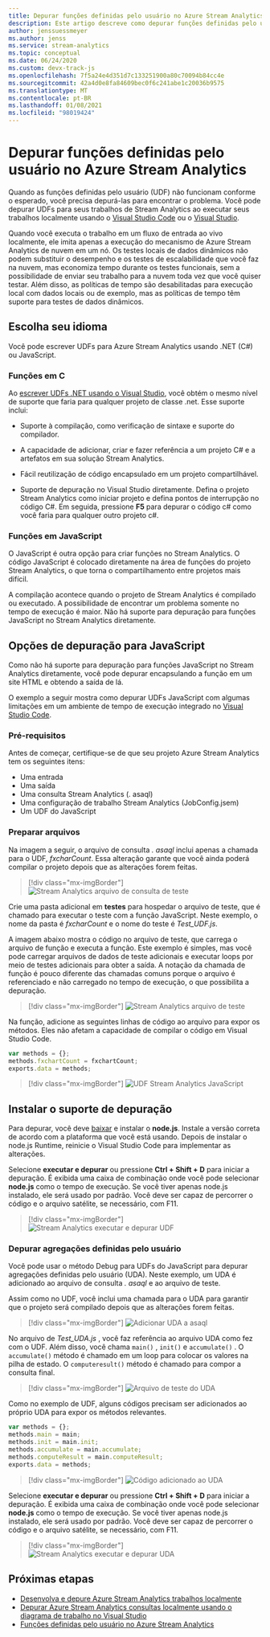 ```yaml
---
title: Depurar funções definidas pelo usuário no Azure Stream Analytics
description: Este artigo descreve como depurar funções definidas pelo usuário no Azure Stream Analytics.
author: jenssuessmeyer
ms.author: jenss
ms.service: stream-analytics
ms.topic: conceptual
ms.date: 06/24/2020
ms.custom: devx-track-js
ms.openlocfilehash: 7f5a24e4d351d7c133251900a80c70094b84cc4e
ms.sourcegitcommit: 42a4d0e8fa84609bec0f6c241abe1c20036b9575
ms.translationtype: MT
ms.contentlocale: pt-BR
ms.lasthandoff: 01/08/2021
ms.locfileid: "98019424"
---
```

# <a name="debug-user-defined-functions-in-azure-stream-analytics"></a>Depurar funções definidas pelo usuário no Azure Stream Analytics 

Quando as funções definidas pelo usuário (UDF) não funcionam conforme o esperado, você precisa depurá-las para encontrar o problema. Você pode depurar UDFs para seus trabalhos de Stream Analytics ao executar seus trabalhos localmente usando o [Visual Studio Code](visual-studio-code-local-run-live-input.md) ou o [Visual Studio](stream-analytics-vs-tools-local-run.md).

Quando você executa o trabalho em um fluxo de entrada ao vivo localmente, ele imita apenas a execução do mecanismo de Azure Stream Analytics de nuvem em um nó. Os testes locais de dados dinâmicos não podem substituir o desempenho e os testes de escalabilidade que você faz na nuvem, mas economiza tempo durante os testes funcionais, sem a possibilidade de enviar seu trabalho para a nuvem toda vez que você quiser testar. Além disso, as políticas de tempo são desabilitadas para execução local com dados locais ou de exemplo, mas as políticas de tempo têm suporte para testes de dados dinâmicos.

## <a name="pick-your-language"></a>Escolha seu idioma

Você pode escrever UDFs para Azure Stream Analytics usando .NET (C#) ou JavaScript. 

### <a name="functions-in-c"></a>Funções em C # 

Ao [escrever UDFs .NET usando o Visual Studio](stream-analytics-edge-csharp-udf-methods.md), você obtém o mesmo nível de suporte que faria para qualquer projeto de classe .net. Esse suporte inclui:

* Suporte à compilação, como verificação de sintaxe e suporte do compilador.

* A capacidade de adicionar, criar e fazer referência a um projeto C# e a artefatos em sua solução Stream Analytics. 

* Fácil reutilização de código encapsulado em um projeto compartilhável. 

* Suporte de depuração no Visual Studio diretamente. Defina o projeto Stream Analytics como iniciar projeto e defina pontos de interrupção no código C#. Em seguida, pressione **F5** para depurar o código c# como você faria para qualquer outro projeto c#. 

### <a name="functions-in-javascript"></a>Funções em JavaScript

O JavaScript é outra opção para criar funções no Stream Analytics. O código JavaScript é colocado diretamente na área de funções do projeto Stream Analytics, o que torna o compartilhamento entre projetos mais difícil.

A compilação acontece quando o projeto de Stream Analytics é compilado ou executado. A possibilidade de encontrar um problema somente no tempo de execução é maior. Não há suporte para depuração para funções JavaScript no Stream Analytics diretamente.

## <a name="debug-options-for-javascript"></a>Opções de depuração para JavaScript

Como não há suporte para depuração para funções JavaScript no Stream Analytics diretamente, você pode depurar encapsulando a função em um site HTML e obtendo a saída de lá.

O exemplo a seguir mostra como depurar UDFs JavaScript com algumas limitações em um ambiente de tempo de execução integrado no [Visual Studio Code](quick-create-visual-studio-code.md).

### <a name="prerequisites"></a>Pré-requisitos

Antes de começar, certifique-se de que seu projeto Azure Stream Analytics tem os seguintes itens:

* Uma entrada 
* Uma saída 
* Uma consulta Stream Analytics (. asaql) 
* Uma configuração de trabalho Stream Analytics (JobConfig.jsem)
* Um UDF do JavaScript

### <a name="prepare-files"></a>Preparar arquivos

Na imagem a seguir, o arquivo de consulta *. asaql* inclui apenas a chamada para o UDF, *fxcharCount*. Essa alteração garante que você ainda poderá compilar o projeto depois que as alterações forem feitas.

> [!div class="mx-imgBorder"]
> ![Stream Analytics arquivo de consulta de teste](./media/debug-user-defined-functions/asaql-file.png)

Crie uma pasta adicional em **testes** para hospedar o arquivo de teste, que é chamado para executar o teste com a função JavaScript. Neste exemplo, o nome da pasta é *fxcharCount* e o nome do teste é *Test_UDF.js*. 

A imagem abaixo mostra o código no arquivo de teste, que carrega o arquivo de função e executa a função. Este exemplo é simples, mas você pode carregar arquivos de dados de teste adicionais e executar loops por meio de testes adicionais para obter a saída. A notação da chamada de função é pouco diferente das chamadas comuns porque o arquivo é referenciado e não carregado no tempo de execução, o que possibilita a depuração. 

> [!div class="mx-imgBorder"]
> ![Stream Analytics arquivo de teste](./media/debug-user-defined-functions/test-file.png)

Na função, adicione as seguintes linhas de código ao arquivo para expor os métodos. Eles não afetam a capacidade de compilar o código em Visual Studio Code.

```javascript
var methods = {};
methods.fxchartCount = fxchartCount;
exports.data = methods;
``` 

> [!div class="mx-imgBorder"]
> ![UDF Stream Analytics JavaScript](./media/debug-user-defined-functions/udf-file.png)
  
## <a name="install-debug-support"></a>Instalar o suporte de depuração

Para depurar, você deve [baixar](https://nodejs.org/en/download/) e instalar o **node.js**. Instale a versão correta de acordo com a plataforma que você está usando. Depois de instalar o node.js Runtime, reinicie o Visual Studio Code para implementar as alterações. 

Selecione **executar e depurar** ou pressione **Ctrl + Shift + D** para iniciar a depuração. É exibida uma caixa de combinação onde você pode selecionar **node.js** como o tempo de execução. Se você tiver apenas node.js instalado, ele será usado por padrão. Você deve ser capaz de percorrer o código e o arquivo satélite, se necessário, com F11. 

> [!div class="mx-imgBorder"]
> ![Stream Analytics executar e depurar UDF](./media/debug-user-defined-functions/run-debug-udf.png)

### <a name="debug-user-defined-aggregates"></a>Depurar agregações definidas pelo usuário 

Você pode usar o método Debug para UDFs do JavaScript para depurar agregações definidas pelo usuário (UDA). Neste exemplo, um UDA é adicionado ao arquivo de consulta *. asaql* e ao arquivo de teste.

Assim como no UDF, você inclui uma chamada para o UDA para garantir que o projeto será compilado depois que as alterações forem feitas. 

> [!div class="mx-imgBorder"]
> ![Adicionar UDA a asaql](./media/debug-user-defined-functions/asaql-uda.png)

No arquivo de *Test_UDA.js* , você faz referência ao arquivo UDA como fez com o UDF. Além disso, você chama `main()` , `init()` e `accumulate()` . O `accumulate()` método é chamado em um loop para colocar os valores na pilha de estado. O `computeresult()` método é chamado para compor a consulta final. 

> [!div class="mx-imgBorder"]
> ![Arquivo de teste do UDA](./media/debug-user-defined-functions/uda-test.png)

Como no exemplo de UDF, alguns códigos precisam ser adicionados ao próprio UDA para expor os métodos relevantes.

```javascript
var methods = {};
methods.main = main;
methods.init = main.init;
methods.accumulate = main.accumulate;
methods.computeResult = main.computeResult;
exports.data = methods;
``` 

> [!div class="mx-imgBorder"]
> ![Código adicionado ao UDA](./media/debug-user-defined-functions/uda-expose-methods.png)

Selecione **executar e depurar** ou pressione **Ctrl + Shift + D** para iniciar a depuração. É exibida uma caixa de combinação onde você pode selecionar **node.js** como o tempo de execução. Se você tiver apenas node.js instalado, ele será usado por padrão. Você deve ser capaz de percorrer o código e o arquivo satélite, se necessário, com F11.

> [!div class="mx-imgBorder"]
> ![Stream Analytics executar e depurar UDA](./media/debug-user-defined-functions/run-debug-uda.png)


## <a name="next-steps"></a>Próximas etapas

* [Desenvolva e depure Azure Stream Analytics trabalhos localmente](develop-locally.md)
* [Depurar Azure Stream Analytics consultas localmente usando o diagrama de trabalho no Visual Studio](debug-locally-using-job-diagram.md)
* [Funções definidas pelo usuário no Azure Stream Analytics](functions-overview.md)
 
